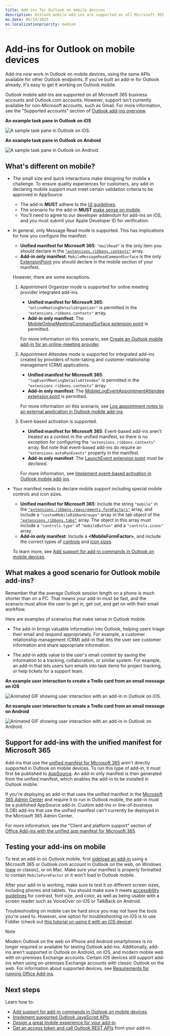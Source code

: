 ```yaml
---
title: Add-ins for Outlook on mobile devices
description: Outlook mobile add-ins are supported on all Microsoft 365 business accounts and Outlook.com accounts.
ms.date: 06/24/2025
ms.localizationpriority: medium
---
```


# Add-ins for Outlook on mobile devices

Add-ins now work in Outlook on mobile devices, using the same APIs available for other Outlook endpoints. If you've built an add-in for Outlook already, it's easy to get it working on Outlook mobile.

Outlook mobile add-ins are supported on all Microsoft 365 business accounts and Outlook.com accounts. However, support isn't currently available for non-Microsoft accounts, such as Gmail. For more information, see the "Supported accounts" section of [Outlook add-ins overview](outlook-add-ins-overview.md#supported-accounts).

**An example task pane in Outlook on iOS**

![A sample task pane in Outlook on iOS.](../images/outlook-mobile-addin-taskpane.png)

**An example task pane in Outlook on Android**

![A sample task pane in Outlook on Android.](../images/outlook-mobile-addin-taskpane-android.png)

## What's different on mobile?

- The small size and quick interactions make designing for mobile a challenge. To ensure quality experiences for customers, any add-in declaring mobile support must meet certain validation criteria to be approved in AppSource.
  - The add-in **MUST** adhere to the [UI guidelines](outlook-addin-design.md).
  - The scenario for the add-in **MUST** [make sense on mobile](#what-makes-a-good-scenario-for-outlook-mobile-add-ins).
  - You'll need to agree to our developer addendum for add-ins on iOS, and you must submit your Apple Developer ID for verification.

- In general, only Message Read mode is supported. This has implications for how you configure the manifest.
  - **Unified manifest for Microsoft 365**: `"mailRead"` is the only item you should declare in the [`"extensions.ribbons.contexts"`](/microsoft-365/extensibility/schema/extension-ribbons-array#contexts) array.
  - **Add-in only manifest**: `MobileMessageReadCommandSurface` is the only [ExtensionPoint](/javascript/api/manifest/extensionpoint#mobilemessagereadcommandsurface) you should declare in the mobile section of your manifest.
  
  However, there are some exceptions.
  1. Appointment Organizer mode is supported for online meeting provider integrated add-ins.
     - **Unified manifest for Microsoft 365**: `"onlineMeetingDetailsOrganizer"` is permitted in the `"extensions.ribbons.contexts"` array.
     - **Add-in only manifest**: The [MobileOnlineMeetingCommandSurface extension point](/javascript/api/manifest/extensionpoint#mobileonlinemeetingcommandsurface) is permitted.
  
     For more information on this scenario, see [Create an Outlook mobile add-in for an online-meeting provider](online-meeting.md).

  1. Appointment Attendee mode is supported for integrated add-ins created by providers of note-taking and customer relationship management (CRM) applications.
     - **Unified manifest for Microsoft 365**: `"logEventMeetingDetailsAttendee"` is permitted in the `"extensions.ribbons.contexts"` array.
     - **Add-in only manifest**: The [MobileLogEventAppointmentAttendee extension point](/javascript/api/manifest/extensionpoint#mobilelogeventappointmentattendee) is permitted.

     For more information on this scenario, see [Log appointment notes to an external application in Outlook mobile add-ins](mobile-log-appointments.md).

  1. Event-based activation is supported.
     - **Unified manifest for Microsoft 365**: Event-based add-ins aren't treated as a context in the unified manifest, so there is no exception for configuring the `"extensions.ribbons.contexts"` array. But note that event-based add-ins do require an `"extensions.autoRunEvents"` property in the manifest.
     - **Add-in only manifest**: The [LaunchEvent extension point](/javascript/api/manifest/extensionpoint#launchevent) *must be declared*.
  
     For more information, see [Implement event-based activation in Outlook mobile add-ins](mobile-event-based.md).

- Your manifest needs to declare mobile support including special mobile controls and icon sizes.
  - **Unified manifest for Microsoft 365**: Include the string `"mobile"` in the [`"extensions.ribbons.requirements.formFactors"`](/microsoft-365/extensibility/schema/requirements-extension-element#formfactors) array, and include a `"customMobileRibbonGroups"` array in the tab object of the [`"extensions.ribbons.tabs"`](/microsoft-365/extensibility/schema/extension-ribbons-array#tabs) array. The object in this array must include a `"controls.type"` of `"mobileButton"` and a `"controls.icons"` array.
  - **Add-in only manifest**: Include a **\<MobileFormFactor\>**, and include the correct types of [controls](/javascript/api/manifest/control) and [icon sizes](/javascript/api/manifest/icon).
  
  To learn more, see [Add support for add-in commands in Outlook on mobile devices](add-mobile-support.md).

## What makes a good scenario for Outlook mobile add-ins?

Remember that the average Outlook session length on a phone is much shorter than on a PC. That means your add-in must be fast, and the scenario must allow the user to get in, get out, and get on with their email workflow.

Here are examples of scenarios that make sense in Outlook mobile.

- The add-in brings valuable information into Outlook, helping users triage their email and respond appropriately. For example, a customer relationship management (CRM) add-in that lets the user see customer information and share appropriate information.

- The add-in adds value to the user's email content by saving the information to a tracking, collaboration, or similar system. For example, an add-in that lets users turn emails into task items for project tracking, or help tickets for a support team.

**An example user interaction to create a Trello card from an email message on iOS**

![Animated GIF showing user interaction with an add-in in Outlook on iOS.](../images/outlook-mobile-addin-interaction.gif)

**An example user interaction to create a Trello card from an email message on Android**

![Animated GIF showing user interaction with an add-in in Outlook on Android.](../images/outlook-mobile-addin-interaction-android.gif)

## Support for add-ins with the unified manifest for Microsoft 365

Add-ins that use the [unified manifest for Microsoft 365](../develop/unified-manifest-overview.md) aren't directly supported in Outlook on mobile devices. To run this type of add-in, it must first be published to [AppSource](https://appsource.microsoft.com/). An add-in only manifest is then generated from the unified manifest, which enables the add-in to be installed in Outlook mobile.

If you're deploying an add-in that uses the unified manifest in the [Microsoft 365 Admin Center](../publish/publish.md) and require it to run in Outlook mobile, the add-in must be a published AppSource add-in. Custom add-ins or line-of-business (LOB) add-ins that use the unified manifest can't currently be deployed in the Microsoft 365 Admin Center.

For more information, see the "Client and platform support" section of [Office Add-ins with the unified app manifest for Microsoft 365](../develop/unified-manifest-overview.md#client-and-platform-support).

## Testing your add-ins on mobile

To test an add-in on Outlook mobile, first [sideload an add-in](sideload-outlook-add-ins-for-testing.md) using a Microsoft 365 or Outlook.com account in Outlook on the web, on Windows ([new](https://support.microsoft.com/office/656bb8d9-5a60-49b2-a98b-ba7822bc7627) or classic), or on Mac. Make sure your manifest is properly formatted to contain `MobileFormFactor` or it won't load in Outlook mobile.

After your add-in is working, make sure to test it on different screen sizes, including phones and tablets. You should make sure it meets [accessibility guidelines](../design/accessibility-guidelines.md) for contrast, font size, and color, as well as being usable with a screen reader such as VoiceOver on iOS or TalkBack on Android.

Troubleshooting on mobile can be hard since you may not have the tools you're used to. However, one option for troubleshooting on iOS is to use Fiddler (check out [this tutorial on using it with an iOS device](https://www.telerik.com/blogs/using-fiddler-with-apple-ios-devices)).

> [!NOTE]
> Modern Outlook on the web on iPhone and Android smartphones is no longer required or available for testing Outlook add-ins. Additionally, add-ins aren't supported in Outlook on Android, on iOS, and modern mobile web with on-premises Exchange accounts. Certain iOS devices still support add-ins when using on-premises Exchange accounts with classic Outlook on the web. For information about supported devices, see [Requirements for running Office Add-ins](../concepts/requirements-for-running-office-add-ins.md#client-requirements-non-windows-smartphone-and-tablet).

## Next steps

Learn how to:

- [Add support for add-in commands in Outlook on mobile devices](add-mobile-support.md).
- [Implement supported Outlook JavaScript APIs](outlook-mobile-apis.md).
- [Design a great mobile experience for your add-in](outlook-addin-design.md).
- [Get an access token and call Outlook REST APIs](use-rest-api.md) from your add-in.
